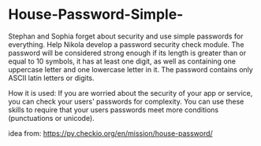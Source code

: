 # House-Password-Simple-
Stephan and Sophia forget about security and use simple passwords for everything. Help Nikola develop a password security check module. The password will be considered strong enough if its length is greater than or equal to 10 symbols, it has at least one digit, as well as containing one uppercase letter and one lowercase letter in it. The password contains only ASCII latin letters or digits.

How it is used: If you are worried about the security of your app or service, you can check your users' passwords for complexity. You can use these skills to require that your users passwords meet more conditions (punctuations or unicode). 

idea from: https://py.checkio.org/en/mission/house-password/
